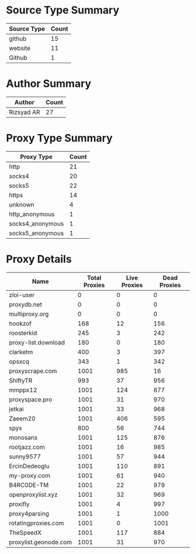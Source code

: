 # Source Type Summary

| Source Type | Count |
|-------------|-------|
| github | 15 |
| website | 11 |
| Github | 1 |


# Author Summary

| Author | Count |
|--------|-------|
| Rizsyad AR | 27 |


# Proxy Type Summary

| Proxy Type | Count |
|------------|-------|
| http | 21 |
| socks4 | 20 |
| socks5 | 22 |
| https | 14 |
| unknown | 4 |
| http_anonymous | 1 |
| socks4_anonymous | 1 |
| socks5_anonymous | 1 |


# Proxy Details

| Name | Total Proxies | Live Proxies | Dead Proxies |
|------|---------------|--------------|---------------|
| zloi-user | 0 | 0 | 0 |
| proxydb.net | 0 | 0 | 0 |
| multiproxy.org | 0 | 0 | 0 |
| hookzof | 168 | 12 | 156 |
| roosterkid | 245 | 3 | 242 |
| proxy-list.download | 180 | 0 | 180 |
| clarketm | 400 | 3 | 397 |
| opsxcq | 343 | 1 | 342 |
| proxyscrape.com | 1001 | 985 | 16 |
| ShiftyTR | 993 | 37 | 956 |
| mmppx12 | 1001 | 124 | 877 |
| proxyspace.pro | 1001 | 31 | 970 |
| jetkai | 1001 | 33 | 968 |
| Zaeem20 | 1001 | 406 | 595 |
| spys | 800 | 56 | 744 |
| monosans | 1001 | 125 | 876 |
| rootjazz.com | 1001 | 16 | 985 |
| sunny9577 | 1001 | 57 | 944 |
| ErcinDedeoglu | 1001 | 110 | 891 |
| my-proxy.com | 1001 | 61 | 940 |
| B4RC0DE-TM | 1001 | 22 | 979 |
| openproxylist.xyz | 1001 | 32 | 969 |
| proxifly | 1001 | 4 | 997 |
| proxy4parsing | 1001 | 1 | 1000 |
| rotatingproxies.com | 1001 | 0 | 1001 |
| TheSpeedX | 1001 | 117 | 884 |
| proxylist.geonode.com | 1001 | 31 | 970 |
